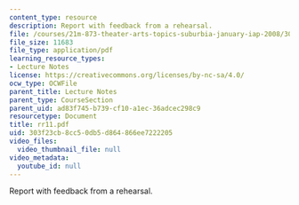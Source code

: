 ```yaml
---
content_type: resource
description: Report with feedback from a rehearsal.
file: /courses/21m-873-theater-arts-topics-suburbia-january-iap-2008/303f23cb8cc50db5d864866ee7222205_rr11.pdf
file_size: 11683
file_type: application/pdf
learning_resource_types:
- Lecture Notes
license: https://creativecommons.org/licenses/by-nc-sa/4.0/
ocw_type: OCWFile
parent_title: Lecture Notes
parent_type: CourseSection
parent_uid: ad83f745-b739-cf10-a1ec-36adcec298c9
resourcetype: Document
title: rr11.pdf
uid: 303f23cb-8cc5-0db5-d864-866ee7222205
video_files:
  video_thumbnail_file: null
video_metadata:
  youtube_id: null
---
```

Report with feedback from a rehearsal.